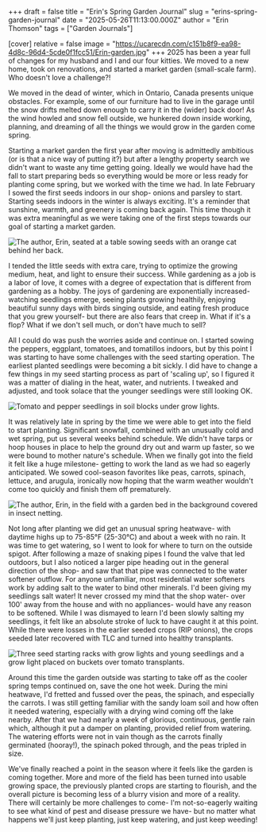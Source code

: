 +++
draft = false
title = "Erin's Spring Garden Journal"
slug = "erins-spring-garden-journal"
date = "2025-05-26T11:13:00.000Z"
author = "Erin Thomson"
tags = ["Garden Journals"]

[cover]
relative = false
image = "https://ucarecdn.com/c151b8f9-ea98-4d8c-96d4-5cde0f1fcc51/Erin-garden.jpg"
+++
2025 has been a year full of changes for my husband and I and our four kitties. We moved to a new home, took on renovations, and started a market garden (small-scale farm). Who doesn't love a challenge?!

We moved in the dead of winter, which in Ontario, Canada presents unique obstacles. For example, some of our furniture had to live in the garage until the snow drifts melted down enough to carry it in the (wider) back door! As the wind howled and snow fell outside, we hunkered down inside working, planning, and dreaming of all the things we would grow in the garden come spring.

Starting a market garden the first year after moving is admittedly ambitious (or is that a nice way of putting it?) but after a lengthy property search we didn't want to waste any time getting going. Ideally we would have had the fall to start preparing beds so everything would be more or less ready for planting come spring, but we worked with the time we had. In late February I sowed the first seeds indoors in our shop- onions and parsley to start. Starting seeds indoors in the winter is always exciting. It's a reminder that sunshine, warmth, and greenery is coming back again. This time though it was extra meaningful as we were taking one of the first steps towards our goal of starting a market garden.

![The author, Erin, seated at a table sowing seeds with an orange cat behind her back.](https://ucarecdn.com/f52eadaf-404b-45ac-883b-4757424d083d/Erin-seeding.jpg "Sowing seeds with a helper!")

I tended the little seeds with extra care, trying to optimize the growing medium, heat, and light to ensure their success. While gardening as a job is a labor of love, it comes with a degree of expectation that is different from gardening as a hobby. The joys of gardening are exponentially increased- watching seedlings emerge, seeing plants growing healthily, enjoying beautiful sunny days with birds singing outside, and eating fresh produce that you grew yourself- but there are also fears that creep in. What if it's a flop? What if we don't sell much, or don't have much to sell?

All I could do was push the worries aside and continue on. I started sowing the peppers, eggplant, tomatoes, and tomatillos indoors, but by this point I was starting to have some challenges with the seed starting operation. The earliest planted seedlings were becoming a bit sickly. I did have to change a few things in my seed starting process as part of 'scaling up', so I figured it was a matter of dialing in the heat, water, and nutrients. I tweaked and adjusted, and took solace that the younger seedlings were still looking OK.

![Tomato and pepper seedlings in soil blocks under grow lights.](https://ucarecdn.com/ed355da2-192f-4e73-8d07-ce6a05140c12/Tomato-pepper-seedlings.jpg "Perky tomato and pepper seedlings.")

It was relatively late in spring by the time we were able to get into the field to start planting. Significant snowfall, combined with an unusually cold and wet spring, put us several weeks behind schedule. We didn't have tarps or hoop houses in place to help the ground dry out and warm up faster, so we were bound to mother nature's schedule. When we finally got into the field it felt like a huge milestone- getting to work the land as we had so eagerly anticipated. We sowed cool-season favorites like peas, carrots, spinach, lettuce, and arugula, ironically now hoping that the warm weather wouldn't come too quickly and finish them off prematurely.

![The author, Erin, in the field with a garden bed in the background covered in insect netting.](https://ucarecdn.com/34f61221-d33f-4ee4-9191-820f09c09308/First-garden-bed.jpg "Prepping the first bed!")

Not long after planting we did get an unusual spring heatwave- with daytime highs up to 75-85°F (25-30°C) and about a week with no rain. It was time to get watering, so I went to look for where to turn on the outside spigot. After following a maze of snaking pipes I found the valve that led outdoors, but I also noticed a larger pipe heading out in the general direction of the shop- and saw that that pipe was connected to the water softener outflow. For anyone unfamiliar, most residential water softeners work by adding salt to the water to bind other minerals. I'd been giving my seedlings salt water! It never crossed my mind that the shop water- over 100' away from the house and with no appliances- would have any reason to be softened. While I was dismayed to learn I'd been slowly salting my seedlings, it felt like an absolute stroke of luck to have caught it at this point. While there were losses in the earlier seeded crops (RIP onions), the crops seeded later recovered with TLC and turned into healthy transplants.

![Three seed starting racks with grow lights and young seedlings and a grow light placed on buckets over tomato transplants.](https://ucarecdn.com/3307a262-acc4-4539-9240-1d7437171c60/Seedlings-growing.jpg "The peppers are still struggling but the tomatoes are crawling out of their trays!")

Around this time the garden outside was starting to take off as the cooler spring temps continued on, save the one hot week. During the mini heatwave, I'd fretted and fussed over the peas, the spinach, and especially the carrots. I was still getting familiar with the sandy loam soil and how often it needed watering, especially with a drying wind coming off the lake nearby. After that we had nearly a week of glorious, continuous, gentle rain which, although it put a damper on planting, provided relief from watering. The watering efforts were not in vain though as the carrots finally germinated (hooray!), the spinach poked through, and the peas tripled in size.

We've finally reached a point in the season where it feels like the garden is coming together. More and more of the field has been turned into usable growing space, the previously planted crops are starting to flourish, and the overall picture is becoming less of a blurry vision and more of a reality. There will certainly be more challenges to come- I'm not-so-eagerly waiting to see what kind of pest and disease pressure we have- but no matter what happens we'll just keep planting, just keep watering, and just keep weeding!

